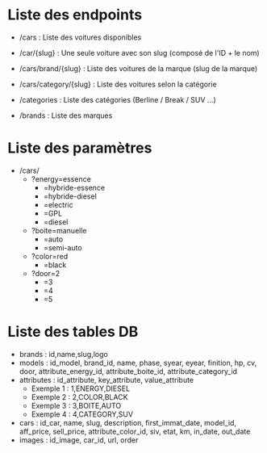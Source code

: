 # Liste des endpoints
- /cars : Liste des voitures disponibles
- /car/{slug} : Une seule voiture avec son slug (composé de l'ID + le nom)
- /cars/brand/{slug} : Liste des voitures de la marque (slug de la marque)
- /cars/category/{slug} : Liste des voitures selon la catégorie

- /categories : Liste des catégories (Berline / Break / SUV ...)
- /brands : Liste des marques


# Liste des paramètres
- /cars/
  - ?energy=essence
    - =hybride-essence
    - =hybride-diesel
    - =electric
    - =GPL
    - =diesel
  - ?boite=manuelle
    - =auto
    - =semi-auto
  - ?color=red
    - =black
  - ?door=2
    - =3
    - =4
    - =5

# Liste des tables DB
- brands : id,name,slug,logo
- models : id_model, brand_id, name, phase, syear, eyear, finition, hp, cv, door, attribute_energy_id, attribute_boite_id, attribute_category_id
- attributes : id_attribute, key_attribute, value_attribute
  - Exemple 1 : 1,ENERGY,DIESEL
  - Exemple 2 : 2,COLOR,BLACK
  - Exemple 3 : 3,BOITE,AUTO
  - Exemple 4 : 4,CATEGORY,SUV
- cars : id_car, name, slug, description, first_immat_date, model_id, aff_price, sell_price, attribute_color_id, siv, etat, km, in_date, out_date
- images : id_image, car_id, url, order